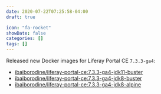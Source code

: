 ```yaml
---
date: 2020-07-22T07:25:58-04:00
draft: true

icon: "fa-rocket"
showDate: false
categories: []
tags: []
---
```


Released new Docker images for Liferay Portal CE `7.3.3-ga4`:  
- [ibaiborodine/liferay-portal-ce:7.3.3-ga4-jdk11-buster](https://hub.docker.com/layers/ibaiborodine/liferay-portal-ce/7.3.3-ga4-jdk11-buster/images/sha256-e3d1d7b00350272a88ae07740be5ecc41e51f69756f760699c83b70db451042c?context=explore)    
- [ibaiborodine/liferay-portal-ce:7.3.3-ga4-jdk8-buster](https://hub.docker.com/layers/ibaiborodine/liferay-portal-ce/7.3.3-ga4-jdk8-buster/images/sha256-5f08f2b90b370b9ab83dca44169eb398c116b11cae10fb3a7282dbbe00a4aa3c?context=explore)  
- [ibaiborodine/liferay-portal-ce:7.3.3-ga4-jdk8-alpine](https://hub.docker.com/layers/ibaiborodine/liferay-portal-ce/7.3.3-ga4-jdk8-alpine/images/sha256-a6f589dc3979d4639da90a7e751caea719bf22ffb87383210c543a598f7bcc1b?context=explore)  